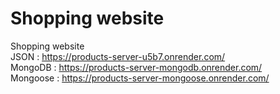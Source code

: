 # Shopping website
 Shopping website  <br>
JSON : https://products-server-u5b7.onrender.com/ <br>
MongoDB : https://products-server-mongodb.onrender.com/  <br>
Mongoose : https://products-server-mongoose.onrender.com/  <br>
